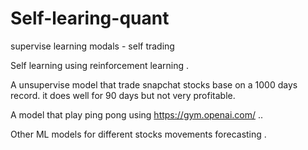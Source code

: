 # Self-learing-quant
supervise learning modals - self trading 


Self learning using reinforcement learning .

A unsupervise model that trade snapchat stocks base on a 1000 days record. it does well for 90 days but not very profitable.


A model that play ping pong using  https://gym.openai.com/ .. 

Other ML models for different stocks movements forecasting .

